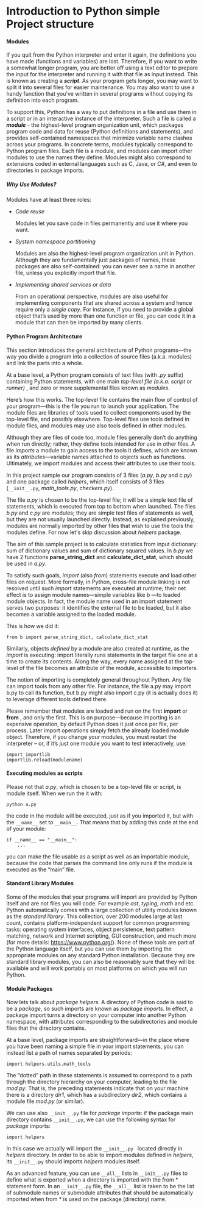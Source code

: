 # Introduction to Python simple Project structure


#### Modules

If you quit from the Python interpreter and enter it again, the definitions you have made 
(functions and variables) are lost. Therefore, if you want to write a somewhat longer program, you
are better off using a text editor to prepare the input for the interpreter and running it with 
that file as input instead. This is known as creating a ***script***. As your program gets longer,
you may want to split it into several files for easier maintenance. You may also want to use a 
handy function that you’ve written in several programs without copying its definition into each 
program.

To support this, Python has a way to put definitions in a file and use them in a script or in an 
interactive instance of the interpreter. Such a file is called a ***module*** - the highest-level 
program organization unit, which packages program code and data for reuse (Python definitions and 
statements), and provides self-contained namespaces that minimize variable name clashes across your
programs. In concrete terms, modules typically correspond to Python program files. Each file is a 
module, and modules can import other modules to use the names they define. Modules might also 
correspond to extensions coded in external languages such as C, Java, or C#, and even to 
directories in package imports.


##### Why Use Modules?

Modules have at least three roles:

* *Code reuse*

    Modules let you save code in files permanently and use it where you want.
    
*  *System namespace partitioning*

    Modules are also the highest-level program organization unit in Python. Although they are 
    fundamentally just packages of names, these packages are also self-contained: you can never see
    a name in another file, unless you explicitly import that file.
    
   
* *Implementing shared services or data*

    From an operational perspective, modules are also useful for implementing components that are 
    shared across a system and hence require only a *single copy*. For instance, if you need to 
    provide a global object that’s used by more than one function or file, you can code it in a 
    module that can then be imported by many clients.    
    
    
#### Python Program Architecture


This section introduces the general architecture of Python programs—the way you divide a program 
into a collection of source files (a.k.a. modules) and link the parts into a whole.

At a base level, a Python program consists of text files (with *.py* suffix) containing Python 
statements, with one main *top-level file (a.k.a. script or runner)* , and zero or more 
supplemental files known as *modules*.

Here’s how this works. The top-level file contains the main flow of control of your program—this
is the file you run to launch your application. The module files are libraries of tools used to 
collect components used by the top-level file, and possibly elsewhere. Top-level files use tools 
defined in module files, and modules may use also tools defined in other modules.

Although they are files of code too, module files generally don’t do anything when run directly; 
rather, they define tools intended for use in other files. A file *imports* a module to gain access
to the tools it defines, which are known as its *attributes*—variable names attached to objects 
such as functions. Ultimately, we import modules and access their attributes to use their tools.

In this project sample our program consists of 3 files (*a.py*, *b.py* and *c.py*) and one package
called *helpers*, which itself consists of 3 files (`__init__.py`, *math_tools.py*, *checkers.py*).


The file *a.py* is chosen to be the top-level file; it will be a simple text file of statements,
which is executed from top to bottom when launched. The files *b.py* and *c.py* are modules; they 
are simple text files of statements as well, but they are not usually launched directly. Instead,
as explained previously, modules are normally imported by other files that wish to use the tools 
the modules define. For now let's skip discussion about *helpers* package.

The aim of this sample project is to calculate statistics from input dictionary: sum of dictionary 
values and sum of dictionary squared values. In *b.py* we have 2 functions **parse_string_dict** 
and **calculate_dict_stat**, which should be used in *a.py*. 

To satisfy such goals, *import* (also *from*) statements execute and load other files on request. 
More formally, in Python, cross-file module linking is not resolved until such *import* statements
are executed at runtime; their net effect is to assign module names—simple variables like b —to 
loaded module objects. In fact, the module name used in an import statement serves two purposes: it
identifies the external file to be loaded, but it also becomes a variable assigned to the loaded 
module.

This is how we did it:

```
from b import parse_string_dict, calculate_dict_stat
```

Similarly, objects *defined* by a module are also created at runtime, as the *import* is
executing: import literally runs statements in the target file one at a time to create its
contents. Along the way, every name assigned at the top-level of the file becomes an
attribute of the module, accessible to importers.

The notion of importing is completely general throughout Python. Any file can import tools from any
other file. For instance, the file a.py may import b.py to call its function, but b.py might also 
import c.py (it is actually does it) to leverage different tools defined there.

Please remember that modules are loaded and run on the first **import** or **from** , and only the
first. This is on purpose—because importing is an expensive operation, by default Python does it
just once per file, per process. Later import operations simply fetch the already loaded module 
object. Therefore, if you change your modules, you must restart the interpreter – or, if it’s just 
one module you want to test interactively, use: 

```
import importlib
importlib.reload(modulename)
```


#### Executing modules as scripts


Please not that *a.py*, which is chosen to be a top-level file or script, is module itself. 
When we run the it with:
 
 ```
 python a.py
 ```
 
the code in the module will be executed, just as if you imported it, but with the `__name__` set to
`__main__`. That means that by adding this code at the end of your module:

```
if __name__ == "__main__":
    ...
```

you can make the file usable as a script as well as an importable module, because the code that 
parses the command line only runs if the module is executed as the “main” file.



#### Standard Library Modules


Some of the modules that your programs will import are provided by Python itself and are not files
you will code. For example *ast*, *typing*, *math* and etc. Python automatically comes with a large
collection of utility modules known as the *standard library*. This collection, over 200 modules 
large at last count, contains platform-independent support for common programming tasks: operating 
system interfaces, object persistence, text pattern matching, network and Internet scripting, GUI
construction, and much more (for more details: https://www.python.org/). None of these tools are 
part of the Python language itself, but you can use them by importing the appropriate modules on 
any standard Python installation. Because they are standard library modules, you can also be
reasonably sure that they will be available and will work portably on most platforms on which you 
will run Python.


#### Module Packages

Now lets talk about *package helpers*. A directory of Python code is said to be a *package*, so 
such imports are known as *package imports*. In effect, a package import turns a directory on your
computer into another Python namespace, with attributes corresponding to the subdirectories and 
module files that the directory contains.

At a base level, package imports are straightforward—in the place where you have been
naming a simple file in your import statements, you can instead list a path of names
separated by periods:
```
import helpers.utils.math_tools
```

The “dotted” path in these statements is assumed to correspond to a path through the directory
hierarchy on your computer, leading to the file *mod.py*. That is, the preceding statements
indicate that on your machine there is a directory *dir1*, which has a subdirectory *dir2*, which 
contains a module file *mod.py* (or similar).

We can use also `__init__.py` file for *package imports*: if the package main directory contains
`__init__.py`, we can use the following syntax for *package* imports: 

```
import helpers
```

In this case we actually will import the `__init__.py ` located directly in *helpers* directory.
In order to be able to import modules defined in *helpers*, its `__init__.py` should imports 
*helpers* modules itself.


As an advanced feature, you can use `__all__` lists in `__init__.py` files to define what is 
exported when a directory is imported with the from * statement form. In an `__init__.py` file, the
`__all__` list is taken to be the list of submodule names or submodule attributes that should be 
automatically imported when from * is used on the package (directory) name.